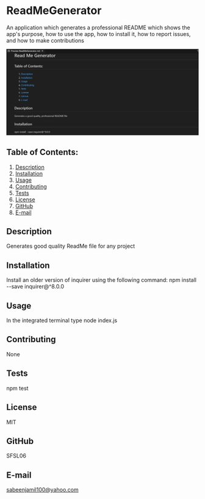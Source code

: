 # ReadMeGenerator
An application which generates a professional README  which shows the app's purpose, how to use the app, how to install it, how to report issues, and how to make contributions

![README_GeneratorScreenshot](/ReadMeGeneratorScreenshot1.jpg)

## Table of Contents:
  1. [Description](#description) 
  2. [Installation](#installation)
  3. [Usage](#usage)  
  4. [Contributing](#contributing)
  5. [Tests](#tests)
  6. [License](#license)
  7. [GitHub](#gitHub)
  8. [E-mail](#e-mail)

## Description 
Generates good quality ReadMe file for any project 

## Installation
Install an older version of inquirer using the following command:
npm install --save inquirer@^8.0.0
## Usage

In the integrated terminal type node index.js

## Contributing
None

## Tests
npm test

## License
MIT

## GitHub
SFSL06

## E-mail
sabeenjamil100@yahoo.com